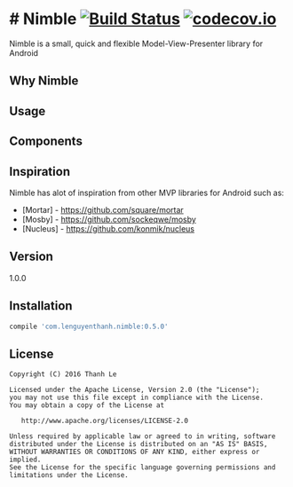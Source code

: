 # # Nimble [![Build Status](https://travis-ci.org/lenguyenthanh/nimble.svg?branch=master)](https://travis-ci.org/lenguyenthanh/nimble) [![codecov.io](https://codecov.io/github/lenguyenthanh/nimble/coverage.svg?branch=master)](https://codecov.io/github/lenguyenthanh/nimble?branch=master)

Nimble is a small, quick and flexible Model-View-Presenter library for Android

## Why Nimble

## Usage

## Components

## Inspiration

Nimble has alot of inspiration from other MVP libraries for Android such as:

* [Mortar] - https://github.com/square/mortar
* [Mosby] - https://github.com/sockeqwe/mosby
* [Nucleus] - https://github.com/konmik/nucleus

## Version
1.0.0

## Installation

```gradle
compile 'com.lenguyenthanh.nimble:0.5.0'
```

## License

    Copyright (C) 2016 Thanh Le

    Licensed under the Apache License, Version 2.0 (the "License");
    you may not use this file except in compliance with the License.
    You may obtain a copy of the License at

       http://www.apache.org/licenses/LICENSE-2.0

    Unless required by applicable law or agreed to in writing, software
    distributed under the License is distributed on an "AS IS" BASIS,
    WITHOUT WARRANTIES OR CONDITIONS OF ANY KIND, either express or implied.
    See the License for the specific language governing permissions and
    limitations under the License.